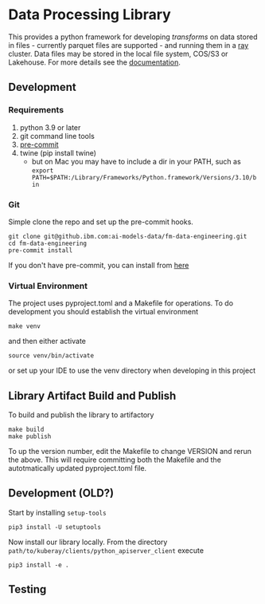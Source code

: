 # Data Processing Library
This provides a python framework for developing _transforms_ 
on data stored in files - currently parquet files are supported -
and running them in a [ray](https://ray.com) cluster.
Data files may be stored in the local file system, COS/S3 or Lakehouse.
For more details see the [documentation](doc).

## Development

### Requirements
1. python 3.9 or later
2. git command line tools
3. [pre-commit](https://pre-commit.com/)
4. twine (pip install twine)
    * but on Mac you may have to include a dir in your PATH, such as `export PATH=$PATH:/Library/Frameworks/Python.framework/Versions/3.10/bin`

### Git
Simple clone the repo and set up the pre-commit hooks.
```shell
git clone git@github.ibm.com:ai-models-data/fm-data-engineering.git
cd fm-data-engineering
pre-commit install
```
If you don't have pre-commit, you can install from [here](https://pre-commit.com/)

### Virtual Environment
The project uses pyproject.toml and a Makefile for operations.
To do development you should establish the virtual environment
```shell
make venv
```
and then either activate
```shell
source venv/bin/activate
```
or set up your IDE to use the venv directory when developing in this project


## Library Artifact Build and Publish
To build and publish the library to artifactory
```shell
make build
make publish
```
To up the version number, edit the Makefile to change VERSION and rerun
the above.  This will require committing both the Makefile and the 
autotmatically updated pyproject.toml file.

## Development (OLD?)

Start by installing `setup-tools`

```shell
pip3 install -U setuptools
```

Now install our library locally. From the directory `path/to/kuberay/clients/python_apiserver_client` execute

```shell
pip3 install -e .
```

## Testing

